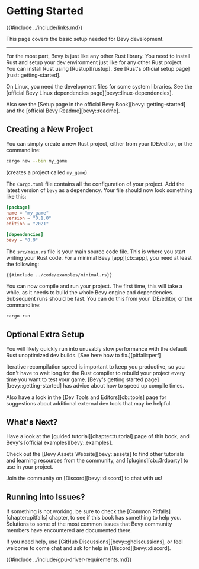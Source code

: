 # Getting Started

{{#include ../include/links.md}}

This page covers the basic setup needed for Bevy development.

---

For the most part, Bevy is just like any other Rust library. You need to
install Rust and setup your dev environment just like for any other Rust
project. You can install Rust using [Rustup][rustup]. See
[Rust's official setup page][rust::getting-started].

On Linux, you need the development files for some system libraries. See the
[official Bevy Linux dependencies page][bevy::linux-dependencies].

Also see the [Setup page in the official Bevy Book][bevy::getting-started]
and the [official Bevy Readme][bevy::readme].

## Creating a New Project

You can simply create a new Rust project, either from your IDE/editor, or the commandline:

```sh
cargo new --bin my_game
```

(creates a project called `my_game`)

The `Cargo.toml` file contains all the configuration of your project.
Add the latest version of `bevy` as a dependency. Your file should now
look something like this:

```toml
[package]
name = "my_game"
version = "0.1.0"
edition = "2021"

[dependencies]
bevy = "0.9"
```

The `src/main.rs` file is your main source code file. This is where you
start writing your Rust code. For a minimal Bevy [app][cb::app], you need
at least the following:

```rust,no_run,noplayground
{{#include ../code/examples/minimal.rs}}
```

You can now compile and run your project. The first time, this will take a
while, as it needs to build the whole Bevy engine and dependencies. Subsequent
runs should be fast. You can do this from your IDE/editor, or the commandline:

```sh
cargo run
```

## Optional Extra Setup

You will likely quickly run into unusably slow performance with the default
Rust unoptimized dev builds. [See here how to fix.][pitfall::perf]

Iterative recompilation speed is important to keep you productive, so you don't
have to wait long for the Rust compiler to rebuild your project every time you
want to test your game. [Bevy's getting started page][bevy::getting-started]
has advice about how to speed up compile times.

Also have a look in the [Dev Tools and Editors][cb::tools] page for suggestions
about additional external dev tools that may be helpful.

## What's Next?

Have a look at the [guided tutorial][chapter::tutorial] page of this book,
and Bevy's [official examples][bevy::examples].

Check out the [Bevy Assets Website][bevy::assets] to find other tutorials
and learning resources from the community, and [plugins][cb::3rdparty]
to use in your project.

Join the community on [Discord][bevy::discord] to chat with us!

## Running into Issues?

If something is not working, be sure to check the [Common
Pitfalls][chapter::pitfalls] chapter, to see if this book has something to
help you. Solutions to some of the most common issues that Bevy community
members have encountered are documented there.

If you need help, use [GitHub Discussions][bevy::ghdiscussions], or feel
welcome to come chat and ask for help in [Discord][bevy::discord].

{{#include ../include/gpu-driver-requirements.md}}

